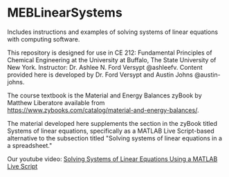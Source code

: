 # MEBLinearSystems
Includes instructions and examples of solving systems of linear equations with computing software.

This repository is designed for use in CE 212: Fundamental Principles of Chemical Engineering at the University at Buffalo, The State University of New York. Instructor: Dr. Ashlee N. Ford Versypt @ashleefv. Content provided here is developed by Dr. Ford Versypt and Austin Johns @austin-johns.

The course textbook is the Material and Energy Balances zyBook by Matthew Liberatore available from https://www.zybooks.com/catalog/material-and-energy-balances/.

The material developed here supplements the section in the zyBook titled Systems of linear equations, specifically as a MATLAB Live Script-based alternative to the subsection titled "Solving systems of linear equations in a a spreadsheet."

Our youtube video: [Solving Systems of Linear Equations Using a MATLAB Live Script](https://youtu.be/78n8XaCBt9w)

